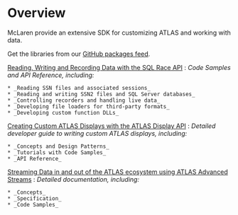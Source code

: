 # Overview

McLaren provide an extensive SDK for customizing ATLAS and working with data.

Get the libraries from our [GitHub packages feed](nuget/index.md).

[Reading, Writing and Recording Data with the SQL Race API](sqlrace-api.md)
:   _Code Samples and API Reference, including:_

    * _Reading SSN files and associated sessions_
    * _Reading and writing SSN2 files and SQL Server databases_
    * _Controlling recorders and handling live data_
    * _Developing file loaders for third-party formats_
    * _Developing custom function DLLs_

[Creating Custom ATLAS Displays with the ATLAS Display API](atlas-displayapi/)
:   _Detailed developer guide to writing custom ATLAS displays, including:_

    * _Concepts and Design Patterns_
    * _Tutorials with Code Samples_
    * _API Reference_

[Streaming Data in and out of the ATLAS ecosystem using ATLAS Advanced Streams](atlas-advanced-streams/index.md)
:   _Detailed documentation, including:_

    * _Concepts_
    * _Specification_
    * _Code Samples_
